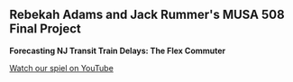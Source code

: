## Rebekah Adams and Jack Rummer's MUSA 508 Final Project

**Forecasting NJ Transit Train Delays: The Flex Commuter**

[Watch our spiel on YouTube](https://www.youtube.com/watch?v=vrF7Rini-4M)
